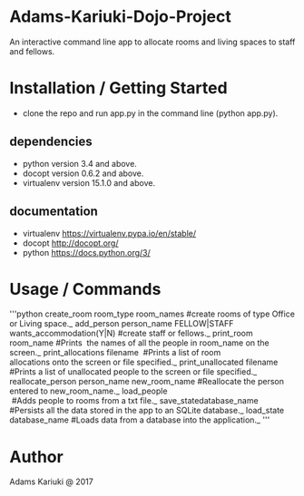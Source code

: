 # Adams-Kariuki-Dojo-Project

An interactive command line app to allocate rooms and living spaces to staff and fellows.

# Installation / Getting Started

- clone the repo and run app.py in the command line (python app.py).

## dependencies
- python version 3.4 and above.
- docopt version 0.6.2 and above.
- virtualenv version 15.1.0 and above.

## documentation
- virtualenv https://virtualenv.pypa.io/en/stable/
- docopt http://docopt.org/
- python https://docs.python.org/3/

# Usage / Commands

'''python
create_room room_type room_names #create rooms of type Office or Living space._
add_person person_name FELLOW|STAFF  wants_accommodation(Y|N) #create staff or fellows._
print_room room_name #Prints  the names of all the people in ​room_name​ on the  screen._
print_allocations filename​  #Prints a list of room allocations onto the screen or file specified._
print_unallocated filename #Prints a list of unallocated people to the screen or file specified._
reallocate_person person_name new_room_name​ #Reallocate the person entered​ to ​new_room_name​._
load_people​ #Adds people to rooms from a txt file._
save_state​ database_name #Persists all the data stored in the app to an SQLite database._
load_state database_name #Loads data from a database into the application._
'''

# Author
Adams Kariuki @ 2017




